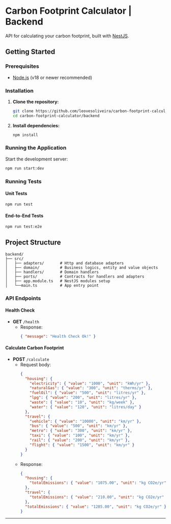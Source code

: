 # Carbon Footprint Calculator | Backend

API for calculating your carbon footprint, built with [NestJS](https://nestjs.com/).

## Getting Started

### Prerequisites

- [Node.js](https://nodejs.org/) (v18 or newer recommended)

### Installation

1. **Clone the repository:**

   ```sh
   git clone https://github.com/leovesoliveira/carbon-footprint-calculator.git
   cd carbon-footprint-calculator/backend
   ```

2. **Install dependencies:**
   ```sh
   npm install
   ```

### Running the Application

Start the development server:

```bash
npm run start:dev
```

### Running Tests

#### Unit Tests

```bash
npm run test
```

#### End-to-End Tests

```bash
npm run test:e2e
```

## Project Structure

```
backend/
├── src/
│   ├── adapters/       # Http and database adapters
│   ├── domain/         # Business logics, entity and value objects
│   ├── handlers/       # Domain handlers
│   ├── ports/          # Contracts for handlers and adapters
│   ├── app.module.ts   # NestJS modules setup
│   └──main.ts          # App entry point
```

### API Endpoints

#### Health Check

- **GET** `/health`
  - Response:
    ```json
    { "message": "Health Check Ok!" }
    ```

#### Calculate Carbon Footprint

- **POST** `/calculate`
  - Request body:
    ```json
    {
      "housing": {
        "electricity": { "value": "1000", "unit": "kWh/yr" },
        "naturalGas": { "value": "300", "unit": "therms/yr" },
        "fuelOil": { "value": "500", "unit": "litres/yr" },
        "lpg": { "value": "200", "unit": "litres/yr" },
        "waste": { "value": "10", "unit": "kg/week" },
        "water": { "value": "120", "unit": "litres/day" }
      },
      "travel": {
        "vehicle": { "value": "10000", "unit": "km/yr" },
        "bus": { "value": "500", "unit": "km/yr" },
        "metro": { "value": "300", "unit": "km/yr" },
        "taxi": { "value": "100", "unit": "km/yr" },
        "rail": { "value": "200", "unit": "km/yr" },
        "flight": { "value": "1500", "unit": "km/yr" }
      }
    }
    ```
  - Response:
    ```json
    {
      "housing": {
        "totalEmissions": { "value": "1075.00", "unit": "kg CO2e/yr" }
      },
      "travel": {
        "totalEmissions": { "value": "210.00", "unit": "kg CO2e/yr" }
      },
      "totalEmissions": { "value": "1285.00", "unit": "kg CO2e/yr" }
    }
    ```

---
